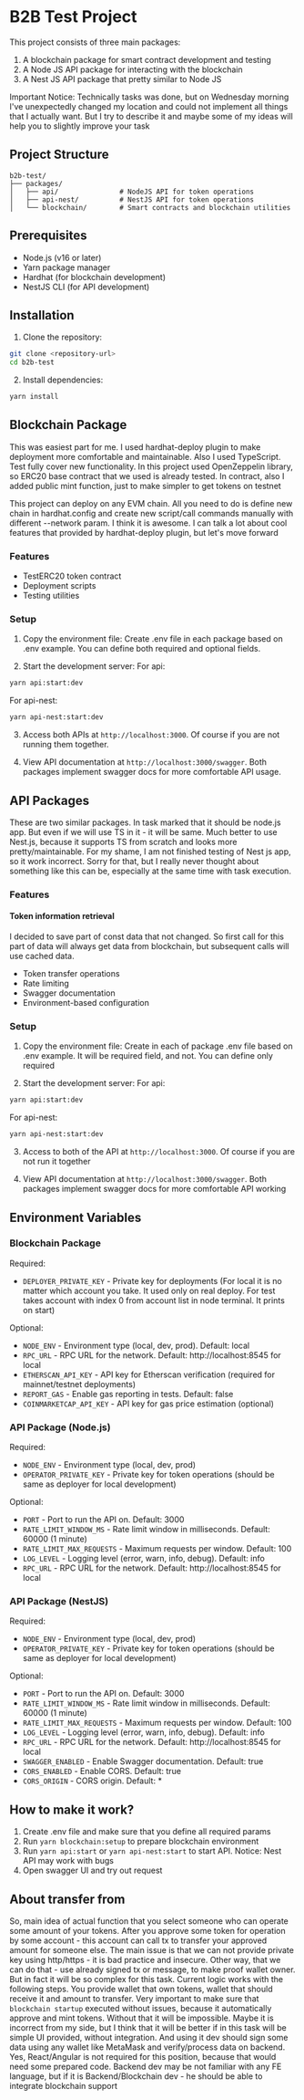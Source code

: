 # B2B Test Project

This project consists of three main packages:

1. A blockchain package for smart contract development and testing
2. A Node JS API package for interacting with the blockchain
3. A Nest JS API package that pretty similar to Node JS

Important Notice: Technically tasks was done, but on Wednesday morning I've unexpectedly changed my location and could not implement all things that I actually want. But I try to describe it and maybe some of my ideas will help you to slightly improve your task

## Project Structure

```
b2b-test/
├── packages/
│   ├── api/               # NodeJS API for token operations
│   ├── api-nest/          # NestJS API for token operations
│   └── blockchain/        # Smart contracts and blockchain utilities
```

## Prerequisites

- Node.js (v16 or later)
- Yarn package manager
- Hardhat (for blockchain development)
- NestJS CLI (for API development)

## Installation

1. Clone the repository:

```bash
git clone <repository-url>
cd b2b-test
```

2. Install dependencies:

```bash
yarn install
```

## Blockchain Package

This was easiest part for me. I used hardhat-deploy plugin to make deployment more comfortable and maintainable. Also I used TypeScript. Test fully cover new functionality. In this project used OpenZeppelin library, so ERC20 base contract that we used is already tested. In contract, also I added public mint function, just to make simpler to get tokens on testnet

This project can deploy on any EVM chain. All you need to do is define new chain in hardhat.config and create new script/call commands manually with different --network param. I think it is awesome. I can talk a lot about cool features that provided by hardhat-deploy plugin, but let's move forward

### Features

- TestERC20 token contract
- Deployment scripts
- Testing utilities

### Setup

1. Copy the environment file:
   Create .env file in each package based on .env example. You can define both required and optional fields.

2. Start the development server:
   For api:

```bash
yarn api:start:dev
```

For api-nest:

```bash
yarn api-nest:start:dev
```

3. Access both APIs at `http://localhost:3000`. Of course if you are not running them together.

4. View API documentation at `http://localhost:3000/swagger`. Both packages implement swagger docs for more comfortable API usage.

## API Packages

These are two similar packages. In task marked that it should be node.js app. But even if we will use TS in it - it will be same. Much better to use Nest.js, because it supports TS from scratch and looks more pretty/maintainable. For my shame, I am not finished testing of Nest js app, so it work incorrect. Sorry for that, but I really never thought about something like this can be, especially at the same time with task execution.

### Features

#### Token information retrieval

I decided to save part of const data that not changed. So first call for this part of data will always get data from blockchain, but subsequent calls will use cached data.

- Token transfer operations
- Rate limiting
- Swagger documentation
- Environment-based configuration

### Setup

1. Copy the environment file:
   Create in each of package .env file based on .env example. It will be required field, and not. You can define only required

2. Start the development server:
   For api:

```bash
yarn api:start:dev
```

For api-nest:

```bash
yarn api-nest:start:dev
```

3. Access to both of the API at `http://localhost:3000`. Of course if you are not run it together

4. View API documentation at `http://localhost:3000/swagger`. Both packages implement swagger docs for more comfortable API working

## Environment Variables

### Blockchain Package

Required:

- `DEPLOYER_PRIVATE_KEY` - Private key for deployments (For local it is no matter which account you take. It used only on real deploy. For test takes account with index 0 from account list in node terminal. It prints on start)

Optional:

- `NODE_ENV` - Environment type (local, dev, prod). Default: local
- `RPC_URL` - RPC URL for the network. Default: http://localhost:8545 for local
- `ETHERSCAN_API_KEY` - API key for Etherscan verification (required for mainnet/testnet deployments)
- `REPORT_GAS` - Enable gas reporting in tests. Default: false
- `COINMARKETCAP_API_KEY` - API key for gas price estimation (optional)

### API Package (Node.js)

Required:

- `NODE_ENV` - Environment type (local, dev, prod)
- `OPERATOR_PRIVATE_KEY` - Private key for token operations (should be same as deployer for local development)

Optional:

- `PORT` - Port to run the API on. Default: 3000
- `RATE_LIMIT_WINDOW_MS` - Rate limit window in milliseconds. Default: 60000 (1 minute)
- `RATE_LIMIT_MAX_REQUESTS` - Maximum requests per window. Default: 100
- `LOG_LEVEL` - Logging level (error, warn, info, debug). Default: info
- `RPC_URL` - RPC URL for the network. Default: http://localhost:8545 for local

### API Package (NestJS)

Required:

- `NODE_ENV` - Environment type (local, dev, prod)
- `OPERATOR_PRIVATE_KEY` - Private key for token operations (should be same as deployer for local development)

Optional:

- `PORT` - Port to run the API on. Default: 3000
- `RATE_LIMIT_WINDOW_MS` - Rate limit window in milliseconds. Default: 60000 (1 minute)
- `RATE_LIMIT_MAX_REQUESTS` - Maximum requests per window. Default: 100
- `LOG_LEVEL` - Logging level (error, warn, info, debug). Default: info
- `RPC_URL` - RPC URL for the network. Default: http://localhost:8545 for local
- `SWAGGER_ENABLED` - Enable Swagger documentation. Default: true
- `CORS_ENABLED` - Enable CORS. Default: true
- `CORS_ORIGIN` - CORS origin. Default: \*

## How to make it work?

1. Create .env file and make sure that you define all required params
2. Run `yarn blockchain:setup` to prepare blockchain environment
3. Run `yarn api:start` or `yarn api-nest:start` to start API. Notice: Nest API may work with bugs
4. Open swagger UI and try out request

## About transfer from

So, main idea of actual function that you select someone who can operate some amount of your tokens. After you approve some token for operation by some account - this account can call tx to transfer your approved amount for someone else. The main issue is that we can not provide private key using http/https - it is bad practice and insecure. Other way, that we can do that - use already signed tx or message, to make proof wallet owner. But in fact it will be so complex for this task.
Current logic works with the following steps. You provide wallet that own tokens, wallet that should receive it and amount to transfer. Very important to make sure that `blockchain startup` executed without issues, because it automatically approve and mint tokens. Without that it will be impossible.
Maybe it is incorrect from my side, but I think that it will be better if in this task will be simple UI provided, without integration. And using it dev should sign some data using any wallet like MetaMask and verify/process data on backend. Yes, React/Angular is not required for this position, because that would need some prepared code. Backend dev may be not familiar with any FE language, but if it is Backend/Blockchain dev - he should be able to integrate blockchain support
